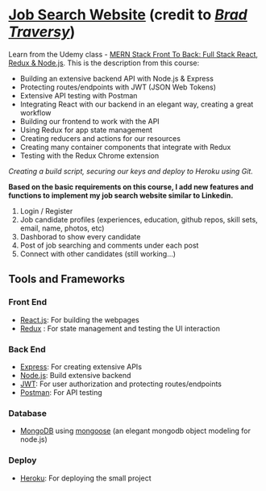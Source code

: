 # [Job Search Website](https://job-search-uva.herokuapp.com/profiles) (credit to [*Brad Traversy*](https://github.com/bradtraversy))

Learn from the Udemy class - [MERN Stack Front To Back: Full Stack React, Redux & Node.js](https://www.udemy.com/course/mern-stack-front-to-back/?src=sac&subs_filter_type=subs_only&kw=MERN+Stack+Front+To+Back%3A+Full+Stack+React%2C+Redux+%26+Node.js). This is the description from this course:
- Building an extensive backend API with Node.js & Express
- Protecting routes/endpoints with JWT (JSON Web Tokens)
- Extensive API testing with Postman
- Integrating React with our backend in an elegant way, creating a great workflow
- Building our frontend to work with the API
- Using Redux for app state management
- Creating reducers and actions for our resources
- Creating many container components that integrate with Redux
- Testing with the Redux Chrome extension

*Creating a build script, securing our keys and deploy to Heroku using Git.*

**Based on the basic requirements on this course, I add new features and functions to implement my job search website similar to Linkedin.**
1. Login / Register
2. Job candidate profiles (experiences, education, github repos, skill sets, email, name, photos, etc)
3. Dashborad to show every candidate
4. Post of job searching and comments under each post
5. Connect with other candidates (still working...)

## Tools and Frameworks
### Front End
- [React.js](https://reactjs.org/): For building the webpages
- [Redux](https://redux.js.org/introduction/why-rtk-is-redux-today) : For state management and testing the UI interaction 

### Back End
- [Express](https://expressjs.com/): For creating extensive APIs
- [Node.js](https://nodejs.org/en/): Build extensive backend
- [JWT](https://jwt.io/): For user authorization and protecting routes/endpoints
- [Postman](https://www.postman.com/): For API testing

### Database
- [MongoDB](https://account.mongodb.com/account/login?n=%2Fv2%2F62b73b686bf31f69a85d6b05&nextHash=%23metrics%2FreplicaSet%2F62b7700762f17275f0e53054%2Fexplorer%2Ftest%2Fusers%2Ffind) using [mongoose](https://mongoosejs.com/) (an elegant mongodb object modeling for node.js)

### Deploy
- [Heroku](https://devcenter.heroku.com/articles/heroku-cli): For deploying the small project

